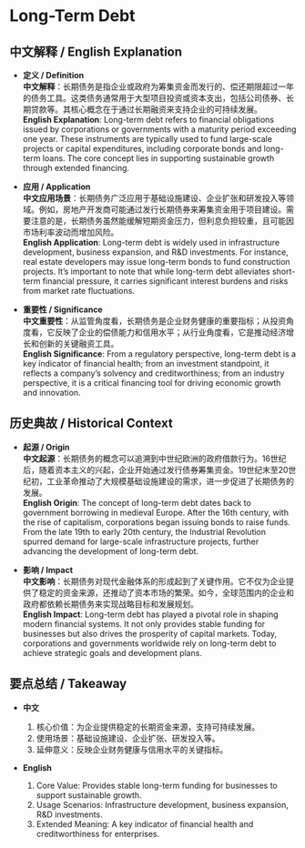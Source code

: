 # Long-Term Debt

## 中文解释 / English Explanation

* **定义 / Definition**  
  **中文解释**：长期债务是指企业或政府为筹集资金而发行的、偿还期限超过一年的债务工具。这类债务通常用于大型项目投资或资本支出，包括公司债券、长期贷款等。其核心概念在于通过长期融资来支持企业的可持续发展。  
  **English Explanation**: Long-term debt refers to financial obligations issued by corporations or governments with a maturity period exceeding one year. These instruments are typically used to fund large-scale projects or capital expenditures, including corporate bonds and long-term loans. The core concept lies in supporting sustainable growth through extended financing.

* **应用 / Application**  
  **中文应用场景**：长期债务广泛应用于基础设施建设、企业扩张和研发投入等领域。例如，房地产开发商可能通过发行长期债券来筹集资金用于项目建设。需要注意的是，长期债务虽然能缓解短期资金压力，但利息负担较重，且可能因市场利率波动而增加风险。  
  **English Application**: Long-term debt is widely used in infrastructure development, business expansion, and R&D investments. For instance, real estate developers may issue long-term bonds to fund construction projects. It’s important to note that while long-term debt alleviates short-term financial pressure, it carries significant interest burdens and risks from market rate fluctuations.

* **重要性 / Significance**  
  **中文重要性**：从监管角度看，长期债务是企业财务健康的重要指标；从投资角度看，它反映了企业的偿债能力和信用水平；从行业角度看，它是推动经济增长和创新的关键融资工具。  
  **English Significance**: From a regulatory perspective, long-term debt is a key indicator of financial health; from an investment standpoint, it reflects a company’s solvency and creditworthiness; from an industry perspective, it is a critical financing tool for driving economic growth and innovation.

## 历史典故 / Historical Context

* **起源 / Origin**  
  **中文起源**：长期债务的概念可以追溯到中世纪欧洲的政府借款行为。16世纪后，随着资本主义的兴起，企业开始通过发行债券筹集资金。19世纪末至20世纪初，工业革命推动了大规模基础设施建设的需求，进一步促进了长期债务的发展。  
  **English Origin**: The concept of long-term debt dates back to government borrowing in medieval Europe. After the 16th century, with the rise of capitalism, corporations began issuing bonds to raise funds. From the late 19th to early 20th century, the Industrial Revolution spurred demand for large-scale infrastructure projects, further advancing the development of long-term debt.

* **影响 / Impact**  
  **中文影响**：长期债务对现代金融体系的形成起到了关键作用。它不仅为企业提供了稳定的资金来源，还推动了资本市场的繁荣。如今，全球范围内的企业和政府都依赖长期债务来实现战略目标和发展规划。  
  **English Impact**: Long-term debt has played a pivotal role in shaping modern financial systems. It not only provides stable funding for businesses but also drives the prosperity of capital markets. Today, corporations and governments worldwide rely on long-term debt to achieve strategic goals and development plans.

## 要点总结 / Takeaway

* **中文**  
  1. 核心价值：为企业提供稳定的长期资金来源，支持可持续发展。
  2. 使用场景：基础设施建设、企业扩张、研发投入等。
  3. 延伸意义：反映企业财务健康与信用水平的关键指标。

* **English**  
  1. Core Value: Provides stable long-term funding for businesses to support sustainable growth.
  2. Usage Scenarios: Infrastructure development, business expansion, R&D investments.
  3. Extended Meaning: A key indicator of financial health and creditworthiness for enterprises.